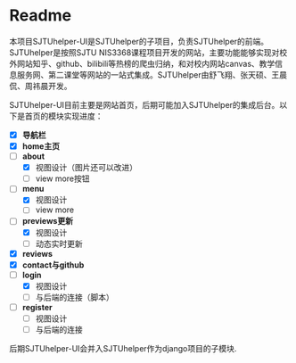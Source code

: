 # Readme

本项目SJTUhelper-UI是SJTUhelper的子项目，负责SJTUhelper的前端。SJTUhelper是按照SJTU NIS3368课程项目开发的网站，主要功能能够实现对校外网站知乎、github、bilibili等热榜的爬虫归纳，和对校内网站canvas、教学信息服务网、第二课堂等网站的一站式集成。SJTUhelper由舒飞翔、张天硕、王晨侃、周祎晨开发。

SJTUhelper-UI目前主要是网站首页，后期可能加入SJTUhelper的集成后台。以下是首页的模块实现进度：

- [x] **导航栏**
- [x] **home主页**
- [ ] **about**
  - [x] 视图设计（图片还可以改进）
  - [ ] view more按钮
- [ ] **menu**
  - [x] 视图设计
  - [ ] view more
- [ ] **previews更新**
  - [x] 视图设计
  - [ ] 动态实时更新
- [x] **reviews**
- [x] **contact与github**
- [ ] **login**
  - [x] 视图设计
  - [ ] 与后端的连接（脚本）
- [ ] **register**
  - [ ] 视图设计
  - [ ] 与后端的连接

后期SJTUhelper-UI会并入SJTUhelper作为django项目的子模块.